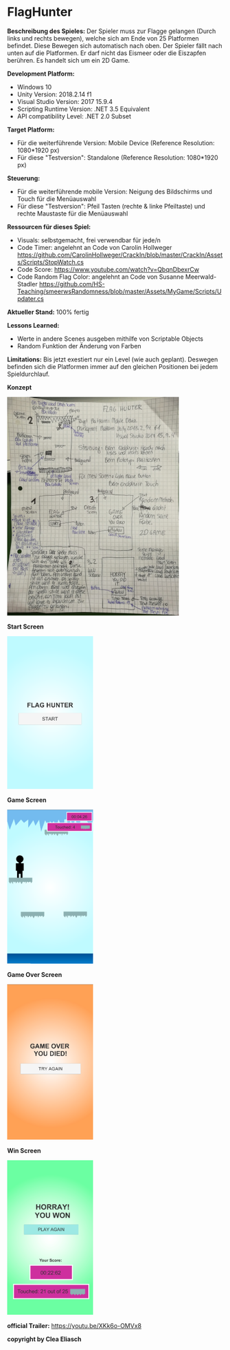 # FlagHunter
**Beschreibung des Spieles:**
Der Spieler muss zur Flagge gelangen (Durch links und rechts bewegen), welche sich am Ende von 25 Platformen befindet. Diese Bewegen sich automatisch nach oben. Der Spieler fällt nach unten auf die Platformen. Er darf nicht das Eismeer oder die Eiszapfen berühren.
Es handelt sich um ein 2D Game. 

**Development Platform:**
* Windows 10 
* Unity Version: 2018.2.14 f1 
* Visual Studio Version: 2017 15.9.4
* Scripting Runtime Version: .NET 3.5 Equivalent
* API compatibility Level: .NET 2.0 Subset

**Target Platform:**
* Für die weiterführende Version: Mobile Device (Reference Resolution: 1080*1920 px)
* Für diese "Testversion": Standalone (Reference Resolution: 1080*1920 px)

**Steuerung:**
* Für die weiterführende mobile Version: Neigung des Bildschirms und Touch für die Menüauswahl
* Für diese "Testversion": Pfeil Tasten (rechte & linke Pfeiltaste) und rechte Maustaste für die Menüauswahl


**Ressourcen für dieses Spiel:**
* Visuals: selbstgemacht, frei verwendbar für jede/n
* Code Timer: angelehnt an Code von Carolin Hollweger https://github.com/CarolinHollweger/CrackIn/blob/master/CrackIn/Assets/Scripts/StopWatch.cs
* Code Score: https://www.youtube.com/watch?v=QbqnDbexrCw
* Code Random Flag Color: angelehnt an Code von Susanne Meerwald-Stadler https://github.com/HS-Teaching/smeerwsRandomness/blob/master/Assets/MyGame/Scripts/Updater.cs

**Aktueller Stand:** 100% fertig

**Lessons Learned:**
* Werte in andere Scenes ausgeben mithilfe von Scriptable Objects
* Random Funktion der Änderung von Farben

**Limitations:** 
Bis jetzt exestiert nur ein Level (wie auch geplant). Deswegen befinden sich die Platformen immer auf den gleichen Positionen bei jedem Spieldurchlauf. 

**Konzept**
<div>
<img src= "./Screenshots/concept_V2.jpg" width="400">
</div>

**Start Screen**
<p float="left">
<img src= "./Screenshots/StartScreen.png" width="200">

**Game Screen**

<img src= "./Screenshots/GameScreen.png" width="200">

**Game Over Screen**

<img src= "./Screenshots/DeathScreen.png" width="200">

**Win Screen**

<img src= "./Screenshots/WinScreen.png" width="200">
</p>

**official Trailer:** https://youtu.be/XKk6o-OMVx8

**copyright by Clea Eliasch**